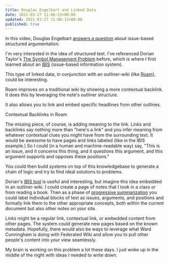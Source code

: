 ```yaml
---
title: Douglas Engelbart and Linked Data
date: 2021-03-27 11:06:13+00:00
updated: 2021-03-27 11:06:13+00:00
published: true
---
```


In this video, Douglas Engelbart [answers a question](https://youtu.be/xQx-tuW9A4Q?t=2197) about issue-based structured argumentation.

I'm very interested in the idea of structured text. I've referenced Dorian Taylor's [The Symbol Management Problem](https://doriantaylor.com/the-symbol-management-problem) before, which is where I first learned about an [IBIS](https://privatealpha.com/ontology/ibis/1) (issue-based information system).

This type of linked data, in conjunction with an outliner-wiki (like [Roam](https://roamresearch.com/)), could be interesting.

Roam improves on a traditional wiki by showing a more contextual backlink. It does this by leveraging the note's outliner structure.

It also allows you to link and embed specific headlines from other outlines.

Contextual Backlinks in Roam

The missing piece, of course, is adding meaning to the link. Links and backlinks say nothing more than "here's a link" and you infer meaning from whatever contextual clues you might have from the surrounding text. It would be awesome to have pages and links labeled (like in the IBIS example.) So I could (in a human and machine-readable way) say, "This is an issue, and it concerns this thing, and it questions this argument, and this argument supports and opposes these positions."

You could then build systems on top of this knowledgebase to generate a chain of logic and try to find ideal solutions to problems.

Dorian's [IBIS tool](https://ibis.makethingsmakesense.com/) is useful and interesting, but imagine this idea embedded in an outliner-wiki. I could create a page of notes that I took in a class or from reading a book. Then as a phase of [progressive summarization](https://fortelabs.co/blog/series/ps/) you could label individual blocks of text as issues, arguments, and positions and formally link them to the other appropriate concepts, both within the current document but also other notes on your site.

Links might be a regular link, contextual link, or embedded content from other pages. The system could generate new pages based on the known metadata. Hopefully, there would also be ways to leverage what Ward Cunningham is doing with Federated Wiki and allow you to pull other people's content into your view seamlessly.

My brain is working on this problem a lot these days. I just woke up in the middle of the night with ideas I needed to write down.


